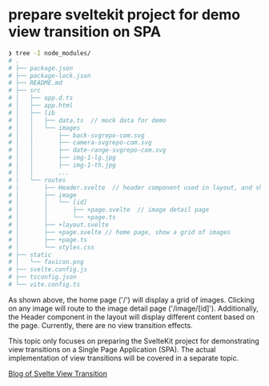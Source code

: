 # prepare sveltekit project for demo view transition on SPA

```bash
❯ tree -I node_modules/
# .
# ├── package.json
# ├── package-lock.json
# ├── README.md
# ├── src
# │   ├── app.d.ts
# │   ├── app.html
# │   ├── lib
# │   │   ├── data.ts  // mock data for demo
# │   │   └── images
# │   │       ├── back-svgrepo-com.svg
# │   │       ├── camera-svgrepo-com.svg
# │   │       ├── date-range-svgrepo-com.svg
# │   │       ├── img-1-lg.jpg
# │   │       ├── img-1-th.jpg
# │   │       ...
# │   └── routes
# │       ├── Header.svelte  // header component used in layout, and show different content based on page
# │       ├── image
# │       │   └── [id]
# │       │       ├── +page.svelte  // image detail page
# │       │       └── +page.ts
# │       ├── +layout.svelte
# │       ├── +page.svelte // home page, show a grid of images
# │       ├── +page.ts
# │       └── styles.css
# ├── static
# │   └── favicon.png
# ├── svelte.config.js
# ├── tsconfig.json
# └── vite.config.ts
```

As shown above, the home page ('/') will display a grid of images. Clicking on any image will route to the image detail page ('/image/[id]'). Additionally, the Header component in the layout will display different content based on the page. Currently, there are no view transition effects.

This topic only focuses on preparing the SvelteKit project for demonstrating view transitions on a Single Page Application (SPA). The actual implementation of view transitions will be covered in a separate topic.

[Blog of Svelte View Transition](https://svelte.dev/blog/view-transitions)

